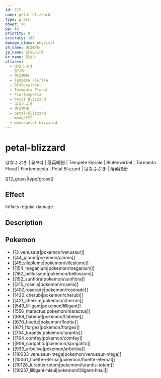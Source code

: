 ```yaml
---
id: 572
name: petal-blizzard
type: grass
power: 90
pp: 15
priority: 0
accuracy: 100
damage_class: physical
zh_name: 落英缤纷
jp_name: はなふぶき
kr_name: 꽃보라
aliases:
  - はなふぶき
  - 꽃보라
  - 落英繽紛
  - Tempête Florale
  - Blütenwirbel
  - Tormenta Floral
  - Fiortempesta
  - Petal Blizzard
  - はなふぶき
  - 落英缤纷
  - petal-blizzard
  - move/572
  - move/petal-blizzard
---
```

# petal-blizzard
    
はなふぶき | 꽃보라 | 落英繽紛 | Tempête Florale | Blütenwirbel | Tormenta Floral | Fiortempesta | Petal Blizzard | はなふぶき | 落英缤纷

[[12_grass|type/grass]]

## Effect

Inflicts regular damage.

## Description



## Pokemon

- [[3_venusaur|pokemon/venusaur]]
- [[44_gloom|pokemon/gloom]]
- [[45_vileplume|pokemon/vileplume]]
- [[154_meganium|pokemon/meganium]]
- [[182_bellossom|pokemon/bellossom]]
- [[192_sunflora|pokemon/sunflora]]
- [[315_roselia|pokemon/roselia]]
- [[407_roserade|pokemon/roserade]]
- [[420_cherubi|pokemon/cherubi]]
- [[421_cherrim|pokemon/cherrim]]
- [[549_lilligant|pokemon/lilligant]]
- [[556_maractus|pokemon/maractus]]
- [[669_flabebe|pokemon/flabebe]]
- [[670_floette|pokemon/floette]]
- [[671_florges|pokemon/florges]]
- [[754_lurantis|pokemon/lurantis]]
- [[764_comfey|pokemon/comfey]]
- [[906_sprigatito|pokemon/sprigatito]]
- [[930_arboliva|pokemon/arboliva]]
- [[10033_venusaur-mega|pokemon/venusaur-mega]]
- [[10061_floette-eternal|pokemon/floette-eternal]]
- [[10128_lurantis-totem|pokemon/lurantis-totem]]
- [[10237_lilligant-hisui|pokemon/lilligant-hisui]]

